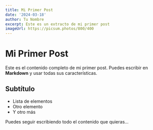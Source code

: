 ```yaml
---
title: Mi Primer Post
date: '2024-03-18'
author: Tu Nombre
excerpt: Este es un extracto de mi primer post
imageUrl: https://picsum.photos/800/400
---
```


# Mi Primer Post

Este es el contenido completo de mi primer post. Puedes escribir en **Markdown** y usar todas sus características.

## Subtítulo

- Lista de elementos
- Otro elemento
- Y otro más

Puedes seguir escribiendo todo el contenido que quieras...
